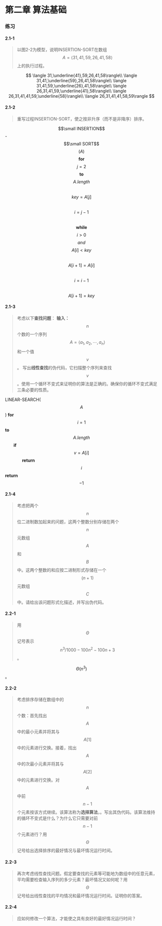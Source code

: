 # 第二章 算法基础

### 练习
#### **2.1-1**
> 以图2-2为模型，说明INSERTION-SORT在数组$$A=\langle 31,41,59,26,41,58\rangle$$上的执行过程。

$$
\langle 31,\underline{41},59,26,41,58\rangle\\
\langle 31,41,\underline{59},26,41,58\rangle\\
\langle 31,41,59,\underline{26},41,58\rangle\\
\langle 26,31,41,59,\underline{41},58\rangle\\
\langle 26,31,41,41,59,\underline{58}\rangle\\
\langle 26,31,41,41,58,59\rangle
$$

#### **2.1-2**
> 重写过程INSERTION-SORT，使之按非升序（而不是非降序）排序。

$$\small INSERTION$$-$$\small SORT$$$$(A)$$
$$\boldsymbol{for}$$ $$j=2$$ $$\boldsymbol{to}$$ $$A.length$$
&emsp;&emsp;$$key=A[j]$$
&emsp;&emsp;$$i=j-1$$
&emsp;&emsp;$$\boldsymbol{while}$$ $$i>0$$ $$and$$ $$A[i]\lt key$$
&emsp;&emsp;&emsp;&emsp;$$A[i+1]=A[i]$$
&emsp;&emsp;&emsp;&emsp;$$i=i-1$$
&emsp;&emsp;$$A[i+1]=key$$

#### **2.1-3**
> 考虑以下**查找问题**：
**输入：**$$n$$个数的一个序列$$A=\langle a_1,a_2,\cdots,a_n\rangle$$和一个值$$v$$。
写出**线性查找**的伪代码，它扫描整个序列来查找$$v$$。使用一个循环不变式来证明你的算法是正确的。确保你的循环不变式满足三条必要的性质。

LINEAR-SEARCH($$A$$)
**for** $$i=1$$ **to** $$A.length$$
&emsp;&emsp;**if** $$v=A[i]$$
&emsp;&emsp;&emsp;&emsp;**return** $$i$$
**return** $$-1$$

#### **2.1-4**
> 考虑把两个$$n$$位二进制数加起来的问题，这两个整数分别存储在两个$$n$$元数组$$A$$和$$B$$中。这两个整数的和应按二进制形式存储在一个$$(n+1)$$元数组$$C$$中。请给出该问题形式化描述，并写出伪代码。

#### **2.2-1**
> 用$$\Theta$$记号表示$$n^3/1000-100n^2-100n+3$$。

$$\Theta(n^3)$$。

#### **2.2-2**
> 考虑排序存储在数组中的$$n$$个数：首先找出$$A$$中的最小元素并将其与$$A[1]$$中的元素进行交换。接着，找出$$A$$中的次最小元素并将其与$$A[2]$$中的元素进行交换。对$$A$$中前$$n-1$$个元素按该方式继续。该算法称为**选择算法**，。写出其伪代码。该算法维持的循环不变式是什么？为什么它只需要对前$$n-1$$个元素进行？用$$\Theta$$记号给出选择排序的最好情况与最坏情况运行时间。

#### **2.2-3**
> 再次考虑线性查找问题。假定要查找的元素等可能地为数组中的任意元素，平均需要检查输入序列的多少元素？最坏情况又如何呢？用$$\Theta$$记号给出线性查找的平均情况和最坏情况运行时间。证明你的答案。

#### **2.2-4**
> 应如何修改一个算法，才能使之具有良好的最好情况运行时间？

